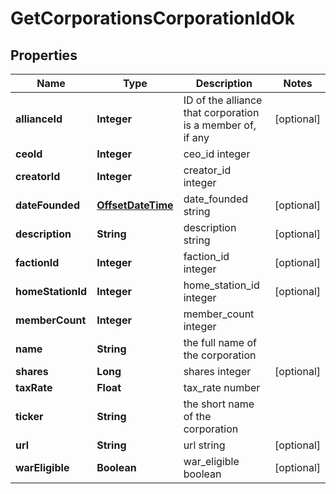 
# GetCorporationsCorporationIdOk

## Properties
Name | Type | Description | Notes
------------ | ------------- | ------------- | -------------
**allianceId** | **Integer** | ID of the alliance that corporation is a member of, if any |  [optional]
**ceoId** | **Integer** | ceo_id integer | 
**creatorId** | **Integer** | creator_id integer | 
**dateFounded** | [**OffsetDateTime**](OffsetDateTime.md) | date_founded string |  [optional]
**description** | **String** | description string |  [optional]
**factionId** | **Integer** | faction_id integer |  [optional]
**homeStationId** | **Integer** | home_station_id integer |  [optional]
**memberCount** | **Integer** | member_count integer | 
**name** | **String** | the full name of the corporation | 
**shares** | **Long** | shares integer |  [optional]
**taxRate** | **Float** | tax_rate number | 
**ticker** | **String** | the short name of the corporation | 
**url** | **String** | url string |  [optional]
**warEligible** | **Boolean** | war_eligible boolean |  [optional]



